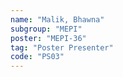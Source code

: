 ```yaml
---
name: "Malik, Bhawna"
subgroup: "MEPI"
poster: "MEPI-36"
tag: "Poster Presenter"
code: "PS03"
---
```

